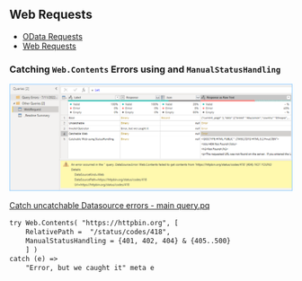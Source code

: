 ## Web Requests

- [OData Requests](./WebRequests/OData/readme.md)
- [Web Requests](./WebRequests/readme.md)

### Catching `Web.Contents` Errors using and `ManualStatusHandling`

![using-web.contents-catching-datasource-errors](./WebRequests/img/WebContents%20⁞%20Catch%20uncatchable%20Datasource%20errors┐main_query.png)

[Catch uncatchable Datasource errors - main query.pq](./WebRequests/pq/WebContents%20⁞%20Catch%20uncatchable%20Datasource%20errors┐main_query.pq)



```pq
try Web.Contents( "https://httpbin.org", [
    RelativePath =  "/status/codes/418",
    ManualStatusHandling = {401, 402, 404} & {405..500}
    ] )
catch (e) =>
    "Error, but we caught it" meta e
```
